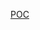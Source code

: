 [POC](https://www.loom.com/share/98f210c3d1174e35adf51f9c8f947798?sid=3b477bf2-3266-4735-989b-eea19e3361c9)
